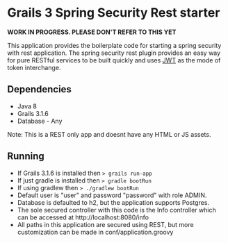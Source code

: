 # Grails 3 Spring Security Rest starter

**WORK IN PROGRESS. PLEASE DON'T REFER TO THIS YET**

This application provides the boilerplate code for starting a spring security with rest application. The spring security
rest plugin provides an easy way for pure RESTful services to be built quickly and uses [JWT](https://jwt.io) as the mode
of token interchange.

## Dependencies
* Java 8
* Grails 3.1.6
* Database - Any

Note: This is a REST only app and doesnt have any HTML or JS assets.

## Running
* If Grails 3.1.6 is installed then ``> grails run-app``
* If just gradle is installed then ``> gradle bootRun``
* If using gradlew then ``> ./gradlew bootRun``
* Default user is "user" and password "password" with role ADMIN.
* Database is defaulted to h2, but the application supports Postgres.
* The sole secured controller with this code is the Info controller which can be accessed at http://localhost:8080/info
* All paths in this application are secured using REST, but more customization can be made in conf/application.groovy